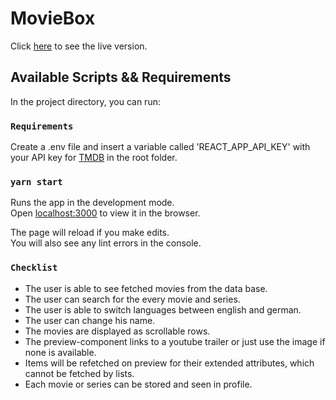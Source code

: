 # MovieBox

Click [here](https://moviebox-40a0d.web.app/) to see the live version.

## Available Scripts && Requirements

In the project directory, you can run:

### `Requirements`
Create a .env file and insert a variable called 'REACT_APP_API_KEY' with \
your API key for [TMDB](https://www.themoviedb.org/) in the root folder.

### `yarn start`
Runs the app in the development mode.\
Open [localhost:3000](http://localhost:3000) to view it in the browser.

The page will reload if you make edits.\
You will also see any lint errors in the console.

### `Checklist`
  - The user is able to see fetched movies from the data base.
  - The user can search for the every movie and series.
  - The user is able to switch languages between english and german.
  - The user can change his name.
  - The movies are displayed as scrollable rows.
  - The preview-component links to a youtube trailer or just use the image if none  is available.
  - Items will be refetched on preview for their extended attributes, which cannot be fetched by lists.
  - Each movie or series can be stored and seen in profile.

